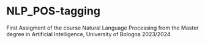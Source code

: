 # NLP_POS-tagging
First Assigment of the course Natural Language Processing from the Master degree in Artificial Intelligence, University of Bologna 2023/2024
